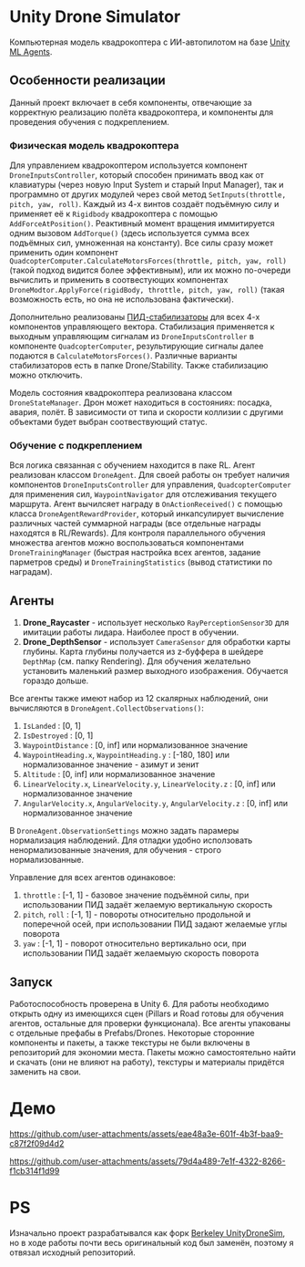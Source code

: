 # Unity Drone Simulator

Компьютерная модель квадрокоптера с ИИ-автопилотом на базе [Unity ML Agents](https://github.com/Unity-Technologies/ml-agents).

## Особенности реализации
Данный проект включает в себя компоненты, отвечающие за корректную реализацию полёта квадрокоптера, и компоненты для проведения обучения с подкреплением.

### Физическая модель квадрокоптера

Для управлением квадрокоптером используется компонент `DroneInputsController`, который способен принимать ввод как от клавиатуры (через новую Input System и старый Input Manager), так и программно от других модулей через свой метод `SetInputs(throttle, pitch, yaw, roll)`. Каждый из 4-х винтов создаёт подъёмную силу и применяет её к `Rigidbody` квадрокоптера с помощью `AddForceAtPosition()`. Реактивный момент вращения иммитируется одним вызовом `AddTorque()` (здесь используется сумма всех подъёмных сил, умноженная на константу). Все силы сразу может применить один компонент `QuadcopterComputer.CalculateMotorsForces(throttle, pitch, yaw, roll)` (такой подход видится более эффективным), или их можно по-очереди вычислить и применить в соотвестующих компонентах `DroneModtor.ApplyForce(rigidBody, throttle, pitch, yaw, roll)` (такая возможность есть, но она не использована фактически). 

Дополнительно реализованы [ПИД-стабилизаторы](https://ru.wikipedia.org/wiki/%D0%9F%D0%98%D0%94-%D1%80%D0%B5%D0%B3%D1%83%D0%BB%D1%8F%D1%82%D0%BE%D1%80) для всех 4-х компонентов управляющего вектора. Стабилизация применяется к выходным управляющим сигналам из `DroneInputsController` в компоненте `QuadcopterComputer`, результирующие сигналы далее подаются в `CalculateMotorsForces()`. Различные варианты стабилизаторов есть в папке Drone/Stability. Также стабилизацию можно отключить.

Модель состояния квадрокоптера реализована классом `DroneStateManager`. Дрон может находиться в состояниях: посадка, авария, полёт. В зависимости от типа и скорости коллизии с другими объектами будет выбран соотвествующий статус. 

### Обучение с подкреплением

Вся логика связанная с обучением находится в паке RL. Агент реализован классом `DroneAgent`. Для своей работы он требует наличия компонентов `DroneInputsController` для управления, `QuadcopterComputer` для применения сил, `WaypointNavigator` для отслеживания текущего маршрута. Агент вычилсяет награду в `OnActionReceived()` с помощью класса `DroneAgentRewardProvider`, который инкапсулирует вычисление различных частей суммарной награды (все отдельные награды находятся в RL/Rewards). Для контроля параллельного  обучения множества агентов можно воспользоваться компонентами `DroneTrainingManager` (быстрая настройка всех агентов, задание парметров среды) и `DroneTrainingStatistics` (вывод статистики по наградам).

## Агенты
1. **Drone_Raycaster** - использует несколько `RayPerceptionSensor3D` для имитации работы лидара. Наиболее прост в обучении.
2. **Drone_DepthSensor** - использует `CameraSensor` для обработки карты глубины. Карта глубины получается из z-буффера в шейдере `DepthMap` (см. папку Rendering). Для обучения желательно установить маленький размер выходного изображения. Обучается гораздо дольше.

Все агенты также имеют набор из 12 скалярных наблюдений, они вычисляются в `DroneAgent.CollectObservations()`:
 1. `IsLanded` : [0, 1]
 2. `IsDestroyed` : [0, 1]
 3. `WaypointDistance` : [0, inf] или нормализованное значение
 4. `WaypointHeading.x`, `WaypointHeading.y` : [-180, 180] или нормализованное значение - азимут и зенит
 5. `Altitude` : [0, inf] или нормализованное значение
 6. `LinearVelocity.x`, `LinearVelocity.y`, `LinearVelocity.z` : [0, inf] или нормализованное значение
 7. `AngularVelocity.x`, `AngularVelocity.y`, `AngularVelocity.z` : [0, inf] или нормализованное значение

В `DroneAgent.ObservationSettings` можно задать парамеры нормализация наблюдений. Для отладки удобно исползовать ненормализованные значения, для обучения - строго нормализованные.

Управление для всех агентов одинаковое:
 1. `throttle` : [-1, 1] - базовое значение подъёмной силы, при использовании ПИД задаёт желаемую вертикальную скорость
 2. `pitch`, `roll` : [-1, 1] - повороты относительно продольной и поперечной осей, при использовании ПИД задают желаемые углы поворота
 3. `yaw` : [-1, 1] - поворот относительно вертикально оси, при использовании ПИД задаёт желаемыую скорость поворота

## Запуск
Работоспособность проверена в Unity 6. Для работы необходимо открыть одну из имеющихся сцен (Pillars и Road готовы для обучения агентов, остальные для проверки функционала). Все агенты упакованы с отдельные префабы в Prefabs/Drones. Некоторые сторонние компоненты и пакеты, а также текстуры не были включены в репозиторий для экономии места. Пакеты можно самостоятельно найти и скачать (они не влияют на работу), текстуры и материалы придётся заменить на свои.

# Демо
https://github.com/user-attachments/assets/eae48a3e-601f-4b3f-baa9-c87f2f09d4d2

https://github.com/user-attachments/assets/79d4a489-7e1f-4322-8266-f1cb314f1d99

# PS
Изначально проект разрабатывался как форк [Berkeley UnityDroneSim](https://github.com/UAVs-at-Berkeley/UnityDroneSim), но в ходе работы почти весь оригинальный код был заменён, поэтому я отвязал исходный репозиторий.

